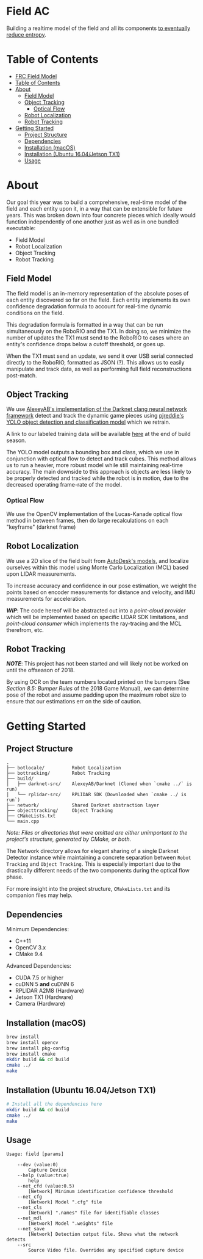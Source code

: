 # Field AC
Building a realtime model of the field and all its components [to eventually reduce entropy](http://www.wikiwand.com/en/Franchise_(short_story)).

# Table of Contents

* [FRC Field Model](#frc-field-model)
* [Table of Contents](#table-of-contents)
* [About](#about)
  * [Field Model](#field-model)
  * [Object Tracking](#object-tracking)
    * [Optical Flow](#optical-flow)
  * [Robot Localization](#robot-localization)
  * [Robot Tracking](#robot-tracking)
* [Getting Started](#getting-started)
  * [Project Structure](#project-structure)
  * [Dependencies](#dependencies)
  * [Installation (macOS)](#installation-macos)
  * [Installation (Ubuntu 16.04/Jetson TX1)](#installation-ubuntu-1604-jetson-tx1)
  * [Usage](#usage)

# About

Our goal this year was to build a comprehensive, real-time model of the field and each entity upon it, in a way that can be extensible for future years. This was broken down into four concrete pieces which ideally would function independently of one another just as well as in one bundled executable:
- Field Model
- Robot Localization
- Object Tracking
- Robot Tracking

## Field Model

The field model is an in-memory representation of the absolute poses of each entity discovered so far on the field. Each entity implements its own confidence degradation formula to account for real-time dynamic conditions on the field.

This degradation formula is formatted in a way that can be run simultaneously on the RoboRIO and the TX1. In doing so, we minimize the number of updates the TX1 must send to the RoboRIO to cases where an entity's confidence drops below a cutoff threshold, or goes up.

When the TX1 must send an update, we send it over USB serial connected directly to the RoboRIO, formatted as JSON (?). This allows us to easily manipulate and track data, as well as performing full field reconstructions post-match.

## Object Tracking

We use [AlexeyAB's implementation of the Darknet clang neural network framework](https://github.com/AlexeyAB/darknet) detect and track the dynamic game pieces using [pjreddie's YOLO object detection and classification model](https://pjreddie.com/darknet/yolo/) which we retrain.

A link to our labeled training data will be available [here](#) at the end of build season.

The YOLO model outputs a bounding box and class, which we use in conjunction with optical flow to detect and track cubes. This method allows us to run a heavier, more robust model while still maintaining real-time accuracy. The main downside to this approach is objects are less likely to be properly detected and tracked while the robot is in motion, due to the decreased operating frame-rate of the model.

### Optical Flow

We use the OpenCV implementation of the Lucas-Kanade optical flow method in between frames, then do large recalculations on each "keyframe" (darknet frame) 

## Robot Localization

We use a 2D slice of the field built from [AutoDesk's models](https://www.autodesk.com/education/competitions-and-events/first/recommended-software#Kit-of-parts), and localize ourselves within this model using Monte Carlo Localization (MCL) based upon LIDAR measurements.

To increase accuracy and confidence in our pose estimation, we weight the points based on encoder measurements for distance and velocity, and IMU measurements for acceleration. 

***WIP***: The code hereof will be abstracted out into a *point-cloud provider* which will be implemented based on specific LIDAR SDK limitations, and *point-cloud consumer* which implements the ray-tracing and the MCL therefrom, etc. 

## Robot Tracking

***NOTE***: This project has not been started and will likely not be worked on until the offseason of 2018. 

By using OCR on the team numbers located printed on the bumpers (See *Section 8.5: Bumper Rules* of the 2018 Game Manual), we can determine pose of the robot and assume padding upon the maximum robot size to ensure that our estimations err on the side of caution.

# Getting Started

## Project Structure

```ASCII
.
├── botlocale/          Robot Localization
├── bottracking/        Robot Tracking
├── build/
│   ├── darknet-src/    AlexeyAB/Darknet (Cloned when `cmake ../` is run)
│   └── rplidar-src/    RPLIDAR SDK (Downloaded when `cmake ../ is run`)
├── network/            Shared Darknet abstraction layer
├── objecttracking/     Object Tracking
├── CMakeLists.txt
└── main.cpp
```

*Note: Files or directories that were omitted are either unimportant to the project's structure, generated by CMake, or both.*

The Network directory allows for elegant sharing of a single Darknet Detector instance while maintaining a concrete separation between `Robot Tracking` and `Object Tracking`. This is especially important due to the drastically different needs of the two components during the optical flow phase.  

For more insight into the project structure, `CMakeLists.txt` and its companion files may help.

## Dependencies
Minimum Dependencies:
- C++11
- OpenCV 3.x
- CMake 9.4

Advanced Dependencies:
- CUDA 7.5 or higher
- cuDNN 5 **and** cuDNN 6
- RPLIDAR A2M8 (Hardware)
- Jetson TX1 (Hardware)
- Camera (Hardware)

## Installation (macOS)

```bash
brew install 
brew install opencv
brew install pkg-config
brew install cmake
mkdir build && cd build
cmake ../
make
```

## Installation (Ubuntu 16.04/Jetson TX1)

```bash
# Install all the dependencies here
mkdir build && cd build
cmake ../
make
```

## Usage

```shell
Usage: field [params] 

	--dev (value:0)
		Capture Device
	--help (value:true)
		help
	--net_cfd (value:0.5)
		[Network] Minimum identification confidence threshold
	--net_cfg
		[Network] Model ".cfg" file
	--net_cls
		[Network] ".names" file for identifiable classes
	--net_mdl
		[Network] Model ".weights" file
	--net_save
		[Network] Detection output file. Shows what the network detects
	--src
		Source Video file. Overrides any specified capture device
```